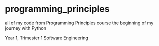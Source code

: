 # programming_principles
all of my code from Programming Principles course
the beginning of my journey with Python




Year 1, Trimester 1 Software Engineering

